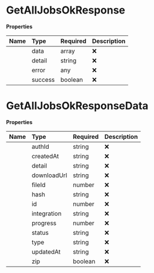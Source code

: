 # GetAllJobsOkResponse



**Properties**

| Name | Type | Required | Description |
| :-------- | :----------| :----------| :----------|
    | data | array | ❌ |  |
    | detail | string | ❌ |  |
    | error | any | ❌ |  |
    | success | boolean | ❌ |  |

# GetAllJobsOkResponseData



**Properties**

| Name | Type | Required | Description |
| :-------- | :----------| :----------| :----------|
    | authId | string | ❌ |  |
    | createdAt | string | ❌ |  |
    | detail | string | ❌ |  |
    | downloadUrl | string | ❌ |  |
    | fileId | number | ❌ |  |
    | hash | string | ❌ |  |
    | id | number | ❌ |  |
    | integration | string | ❌ |  |
    | progress | number | ❌ |  |
    | status | string | ❌ |  |
    | type | string | ❌ |  |
    | updatedAt | string | ❌ |  |
    | zip | boolean | ❌ |  |



